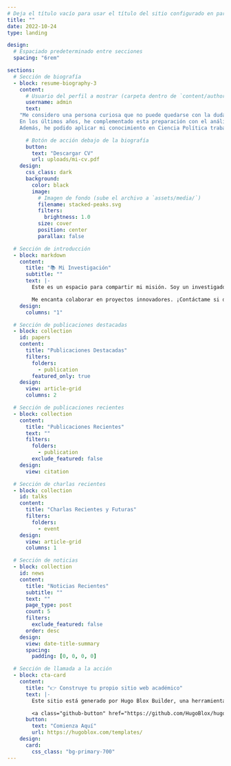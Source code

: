 ```yaml
---
# Deja el título vacío para usar el título del sitio configurado en params.yaml
title: ""
date: 2022-10-24
type: landing

design:
  # Espaciado predeterminado entre secciones
  spacing: "6rem"

sections:
  # Sección de biografía
  - block: resume-biography-3
    content:
      # Usuario del perfil a mostrar (carpeta dentro de `content/authors/`)
      username: admin
      text:
    "Me considero una persona curiosa que no puede quedarse con la duda. Siempre estoy muy interesado en los fenómenos sociales, el comportamiento humano y el funcionamiento de nuestras sociedades. Estas inquietudes las he plasmado en mi especialidad en comunicación política y en el diseño de campañas electorales.
    En los últimos años, he complementado esta preparación con el análisis de datos y técnicas de investigación cuantitativas, lo que me ha permitido ampliar mi espectro de estudio y trabajo. Por ejemplo, he aplicado estos conocimientos al analizar la evolución de la pandemia de la COVID-19 en la Comunidad Valenciana.
    Además, he podido aplicar mi conocimiento en Ciencia Política trabajando y coordinando varias campañas electorales a nivel local. También he desempeñado roles como asesor de grupo municipal y actualmente como concejal."

      # Botón de acción debajo de la biografía
      button:
        text: "Descargar CV"
        url: uploads/mi-cv.pdf
    design:
      css_class: dark
      background:
        color: black
        image:
          # Imagen de fondo (sube el archivo a `assets/media/`)
          filename: stacked-peaks.svg
          filters:
            brightness: 1.0
          size: cover
          position: center
          parallax: false

  # Sección de introducción
  - block: markdown
    content:
      title: "📚 Mi Investigación"
      subtitle: ""
      text: |-
        Este es un espacio para compartir mi misión. Soy un investigador dedicado a explorar las aplicaciones de la inteligencia artificial en diversos campos.

        Me encanta colaborar en proyectos innovadores. ¡Contáctame si deseas trabajar juntos! 😃
    design:
      columns: "1"

  # Sección de publicaciones destacadas
  - block: collection
    id: papers
    content:
      title: "Publicaciones Destacadas"
      filters:
        folders:
          - publication
        featured_only: true
    design:
      view: article-grid
      columns: 2

  # Sección de publicaciones recientes
  - block: collection
    content:
      title: "Publicaciones Recientes"
      text: ""
      filters:
        folders:
          - publication
        exclude_featured: false
    design:
      view: citation

  # Sección de charlas recientes
  - block: collection
    id: talks
    content:
      title: "Charlas Recientes y Futuras"
      filters:
        folders:
          - event
    design:
      view: article-grid
      columns: 1

  # Sección de noticias
  - block: collection
    id: news
    content:
      title: "Noticias Recientes"
      subtitle: ""
      text: ""
      page_type: post
      count: 5
      filters:
        exclude_featured: false
      order: desc
    design:
      view: date-title-summary
      spacing:
        padding: [0, 0, 0, 0]

  # Sección de llamada a la acción
  - block: cta-card
    content:
      title: "👉 Construye tu propio sitio web académico"
      text: |-
        Este sitio está generado por Hugo Blox Builder, una herramienta gratuita y de código abierto.

        <a class="github-button" href="https://github.com/HugoBlox/hugo-blox-builder" data-color-scheme="no-preference: light; light: light; dark: dark;" data-icon="octicon-star" data-size="large" data-show-count="true" aria-label="Star HugoBlox/hugo-blox-builder on GitHub">Star</a>
      button:
        text: "Comienza Aquí"
        url: https://hugoblox.com/templates/
    design:
      card:
        css_class: "bg-primary-700"
---
```

